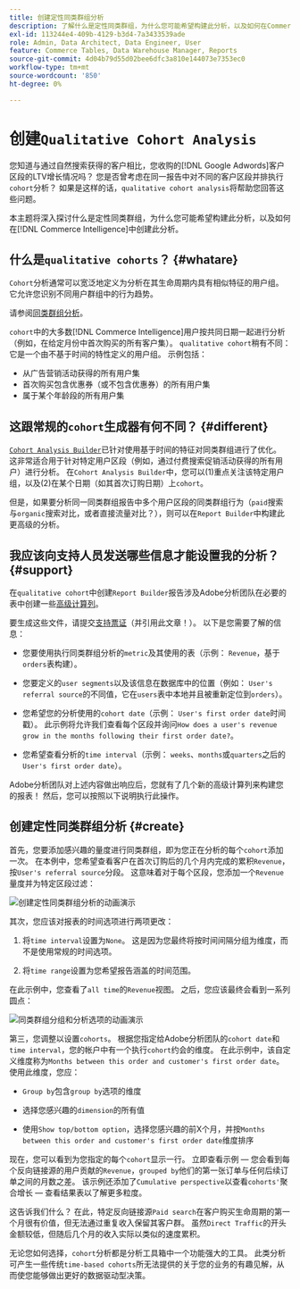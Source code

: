 ```yaml
---
title: 创建定性同类群组分析
description: 了解什么是定性同类群组，为什么您可能希望构建此分析，以及如何在Commerce Intelligence中创建此分析。
exl-id: 113244e4-409b-4129-b3d4-7a3433539ade
role: Admin, Data Architect, Data Engineer, User
feature: Commerce Tables, Data Warehouse Manager, Reports
source-git-commit: 4d04b79d55d02bee6dfc3a810e144073e7353ec0
workflow-type: tm+mt
source-wordcount: '850'
ht-degree: 0%

---
```


# 创建`Qualitative Cohort Analysis`

您知道与通过自然搜索获得的客户相比，您收购的[!DNL Google Adwords]客户区段的LTV增长情况吗？ 您是否曾考虑在同一报告中对不同的客户区段并排执行`cohort`分析？ 如果是这样的话，`qualitative cohort analysis`将帮助您回答这些问题。

本主题将深入探讨什么是定性同类群组，为什么您可能希望构建此分析，以及如何在[!DNL Commerce Intelligence]中创建此分析。

## 什么是`qualitative cohorts`？ {#whatare}

`Cohort`分析通常可以宽泛地定义为分析在其生命周期内具有相似特征的用户组。 它允许您识别不同用户群组中的行为趋势。

请参阅[同类群组分析](https://www.cohortanalysis.com/)。

`cohort`中的大多数[!DNL Commerce Intelligence]用户按共同日期一起进行分析（例如，在给定月份中首次购买的所有客户集）。 `qualitative cohort`稍有不同：它是一个由不基于时间的特性定义的用户组。 示例包括：

* 从广告营销活动获得的所有用户集
* 首次购买包含优惠券（或不包含优惠券）的所有用户集
* 属于某个年龄段的所有用户集

## 这跟常规的`cohort`生成器有何不同？ {#different}

[`Cohort Analysis Builder`](../dev-reports/cohort-rpt-bldr.md)已针对使用基于时间的特征对同类群组进行了优化。 这非常适合用于针对特定用户区段（例如，通过付费搜索促销活动获得的所有用户）进行分析。 在`Cohort Analysis Builder`中，您可以(1)重点关注该特定用户组，以及(2)在某个日期（如其首次订购日期）上`cohort`。

但是，如果要分析同一同类群组报告中多个用户区段的同类群组行为（`paid`搜索与`organic`搜索对比，或者直接流量对比？），则可以在`Report Builder`中构建此更高级的分析。

## 我应该向支持人员发送哪些信息才能设置我的分析？ {#support}

在`qualitative cohort`中创建`Report Builder`报告涉及Adobe分析团队在必要的表中创建一些[高级计算列](../data-warehouse-mgr/creating-calculated-columns.md)。

要生成这些文件，请提交[支持票证](https://experienceleague.adobe.com/docs/commerce-knowledge-base/kb/troubleshooting/miscellaneous/mbi-service-policies.html)（并引用此文章！）。 以下是您需要了解的信息：

* 您要使用执行同类群组分析的`metric`及其使用的表（示例： `Revenue`，基于`orders`表构建）。

* 您要定义的`user segments`以及该信息在数据库中的位置（例如： `User's referral source`的不同值，它在`users`表中本地并且被重新定位到`orders`）。

* 您希望您的分析使用的`cohort date`（示例： `User's first order date`时间戳）。 此示例将允许我们查看每个区段并询问`How does a user's revenue grow in the months following their first order date?`。

* 您希望查看分析的`time interval`（示例： `weeks`、`months`或`quarters`之后的`User's first order date`）。

Adobe分析团队对上述内容做出响应后，您就有了几个新的高级计算列来构建您的报表！ 然后，您可以按照以下说明执行此操作。

## 创建定性同类群组分析 {#create}

首先，您要添加感兴趣的量度进行同类群组，即为您正在分析的每个`cohort`添加一次。 在本例中，您希望查看客户在首次订购后的几个月内完成的累积`Revenue`，按`User's referral source`分段。 这意味着对于每个区段，您添加一个`Revenue`量度并为特定区段过滤：

![创建定性同类群组分析的动画演示](../../assets/qualcohort1.gif)

其次，您应该对报表的时间选项进行两项更改：

1. 将`time interval`设置为`None`。 这是因为您最终将按时间间隔分组为维度，而不是使用常规的时间选项。

1. 将`time range`设置为您希望报告涵盖的时间范围。

在此示例中，您查看了`all time`的`Revenue`视图。 之后，您应该最终会看到一系列圆点：

![同类群组分组和分析选项的动画演示](../../assets/qualcohort2.gif)

第三，您调整以设置`cohorts`。 根据您指定给Adobe分析团队的`cohort date`和`time interval`，您的帐户中有一个执行`cohort`约会的维度。 在此示例中，该自定义维度称为`Months between this order and customer's first order date`。 使用此维度，您应：

* `Group by`包含`group by`选项的维度

* 选择您感兴趣的`dimension`的所有值

* 使用`Show top/bottom option`，选择您感兴趣的前X个月，并按`Months between this order and customer's first order date`维度排序

现在，您可以看到为您指定的每个`cohort`显示一行。 立即查看示例 — 您会看到每个反向链接源的用户贡献的`Revenue`，`grouped by`他们的第一张订单与任何后续订单之间的月数之差。 该示例还添加了`Cumulative perspective`以查看`cohorts'`聚合增长 — 查看结果表以了解更多粒度。

这告诉我们什么？ 在此，特定反向链接源`Paid search`在客户购买生命周期的第一个月很有价值，但无法通过重复收入保留其客户群。 虽然`Direct Traffic`的开头金额较低，但随后几个月的收入实际以类似的速度累积。

无论您如何选择，`cohort`分析都是分析工具箱中一个功能强大的工具。 此类分析可产生一些传统`time-based cohorts`所无法提供的关于您的业务的有趣见解，从而使您能够做出更好的数据驱动型决策。
